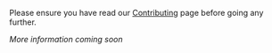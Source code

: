 <!-- markdownlint-disable first-line-h1 -->
Please ensure you have read our [Contributing](./Contributing) page before going any further.

<!-- markdownlint-disable-next-line no-emphasis-as-heading -->
_More information coming soon_
